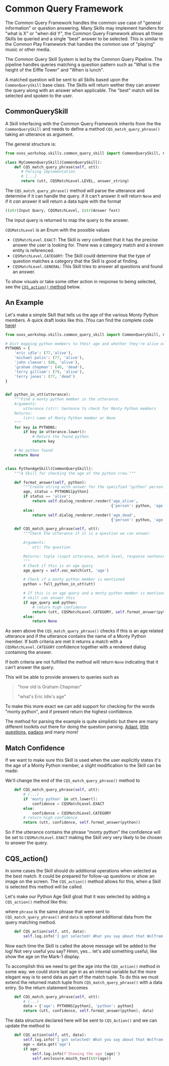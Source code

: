 # Common Query Framework

The Common Query Framework handles the common use case of "general information" or question answering. Many Skills may implement handlers for "what is X" or "when did Y", the Common Query Framework allows all these Skills be queried and a single "best" answer to be selected. This is similar to the Common Play Framework that handles the common use of "playing" music or other media.

The Common Query Skill System is led by the Common Query Pipeline. The pipeline handles queries matching a question pattern such as "What is the height of the Eiffle Tower" and "When is lunch". 

A matched question will be sent to all Skills based upon the `CommonQuerySkill` base class. The Skills will return wether they can answer the query along with an answer when applicable. The "best" match will be selected and spoken to the user.

## CommonQuerySkill

A Skill interfacing with the Common Query Framework inherits from the the `CommonQuerySkill` and needs to define a method `CQS_match_query_phrase()` taking an utterance as argument.

The general structure is:

```python
from ovos_workshop.skills.common_query_skill import CommonQuerySkill, CQSMatchLevel

class MyCommonQuerySkill(CommonQuerySkill):
    def CQS_match_query_phrase(self, utt):
       # Parsing implementation
       # [...]
       return (utt, CQSMatchLevel.LEVEL, answer_string)
```

The `CQS_match_query_phrase()` method will parse the utterance and determine if it can handle the query. if it can't answer it will return `None` and if it _can_ answer it will return a data tuple with the format

```python
((str)Input Query, CQSMatchLevel, (str)Answer Text)
```

The input query is returned to map the query to the answer.

`CQSMatchLevel` is an Enum with the possible values

* `CQSMatchLevel.EXACT`: The Skill is very confident that it has the precise answer the user is looking for. There was a category match and a known entity is referenced.
* `CQSMatchLevel.CATEGORY`: The Skill could determine that the type of question matches a category that the Skill is good at finding.
* `CQSMatchLevel.GENERAL`: This Skill tries to answer all questions and found an answer.

To show visuals or take some other action in response to being selected, see the [`CQS_action()` method](common-query-framework.md#cqs\_action) below.

## An Example

Let's make a simple Skill that tells us the age of the various Monty Python members. A quick draft looks like this. (You can find the complete code [here](https://github.com/forslund/common-query-tutorial))

```python
from ovos_workshop.skills.common_query_skill import CommonQuerySkill, CQSMatchLevel

# Dict mapping python members to their age and whether they're alive or dead     
PYTHONS = {
    'eric idle': (77,'alive'),
    'michael palin': (77, 'alive'),
    'john cleese': (80, 'alive'),
    'graham chapman': (48, 'dead'),
    'terry gilliam': (79, 'alive'),
    'terry jones': (77, 'dead')
}


def python_in_utt(utterance):
    """Find a monty python member in the utterance.
    Arguments:
        utterance (str): Sentence to check for Monty Python members
    Returns:
        (str) name of Monty Python member or None
    """
    for key in PYTHONS:
        if key in utterance.lower():
            # Return the found python
            return key

    # No python found
    return None


class PythonAgeSkill(CommonQuerySkill):
    """A Skill for checking the age of the python crew."""

    def format_answer(self, python):
        """Create string with answer for the specified "python" person."""
        age, status = PYTHONS[python]
        if status == 'alive':
            return self.dialog_renderer.render('age_alive',
                                               {'person': python, 'age': age})
        else:
            return self.dialog_renderer.render('age_dead',
                                               {'person': python, 'age': age})

    def CQS_match_query_phrase(self, utt):
        """Check the utterance if it is a question we can answer.

        Arguments:
            utt: The question

        Returns: tuple (input utterance, match level, response sentence, extra)
        """
        # Check if this is an age query
        age_query = self.voc_match(utt, 'age')

        # Check if a monty python member is mentioned
        python = full_python_in_utt(utt)

        # If this is an age query and a monty python member is mentioned the
        # skill can answer this
        if age_query and python:
            # return high confidence
            return (utt, CQSMatchLevel.CATEGORY, self.format_answer(python))
        else:
            return None
```

As seen above the `CQS_match_query_phrase()` checks if this is an age related utterance and if the utterance contains the name of a Monty Python member. If both criteria are met it returns a match with a `CQSMatchLevel.CATEGORY` confidence together with a rendered dialog containing the answer.

If both criteria are not fulfilled the method will return `None` indicating that it can't answer the query.

This will be able to provide answers to queries such as

> "how old is Graham Chapman"
>
> "what's Eric Idle's age"

To make this more exact we can add support for checking for the words "monty python", and if present return the highest confidence.

The method for parsing the example is quite simplistic but there are many different toolkits out there for doing the question parsing. [Adapt](https://pypi.org/project/adapt-parser/), [little questions](https://pypi.org/project/little-questions/), [padaos](https://pypi.org/project/padaos/) and many more!

## Match Confidence

If we want to make sure this Skill is used when the user explicitly states it's the age of a Monty Python member, a slight modification to the Skill can be made:

We'll change the end of the `CQS_match_query_phrase()` method to

```python
    def CQS_match_query_phrase(self, utt):
        # (...)
        if 'monty python' in utt.lower():
            confidence = CQSMatchLevel.EXACT
        else:
            confidence = CQSMatchLevel.CATEGORY            
        # return high confidence
        return (utt, confidence, self.format_answer(python))
```

So if the utterance contains the phrase "monty python" the confidence will be set to `CQSMatchLevel.EXACT` making the Skill very very likely to be chosen to answer the query.

## CQS\_action()

In some cases the Skill should do additional operations when selected as the best match. It could be prepared for follow-up questions or show an image on the screen. The `CQS_action()` method allows for this, when a Skill is selected this method will be called.

Let's make our Python Age Skill gloat that it was selected by adding a `CQS_action()` method like this:

where `phrase` is the same phrase that were sent to `CQS_match_query_phrase()` and `data` is optional additional data from the query matching method.

```python
    def CQS_action(self, utt, data):
        self.log.info('I got selected! What you say about that Wolfram Alpha Skill!?!?')
```

Now each time the Skill is called the above message will be added to the log! Not very useful you say? Hmm, yes... let's add something useful, like show the age on the Mark-1 display.

To accomplish this we need to get the age into the `CQS_action()` method in some way. we could store last age in as an internal variable but the more elegant way is to send data as part of the match tuple. 
To do this we must extend the returned match tuple from `CQS_match_query_phrase()` with a data entry. So the return statement becomes

```python
    def CQS_match_query_phrase(self, utt):
        # (...)
        data = {'age': PYTHONS[python], 'python': python}
        return (utt, confidence, self.format_answer(python), data)
```

The data structure declared here will be sent to `CQS_Action()` and we can update the method to

```python
    def CQS_action(self, utt, data):
        self.log.info('I got selected! What you say about that Wolfram Alpha Skill!?!?')
        age = data.get('age')
        if age:
            self.log.info(f'Showing the age {age}')
            self.enclosure.mouth_text(str(age))
```